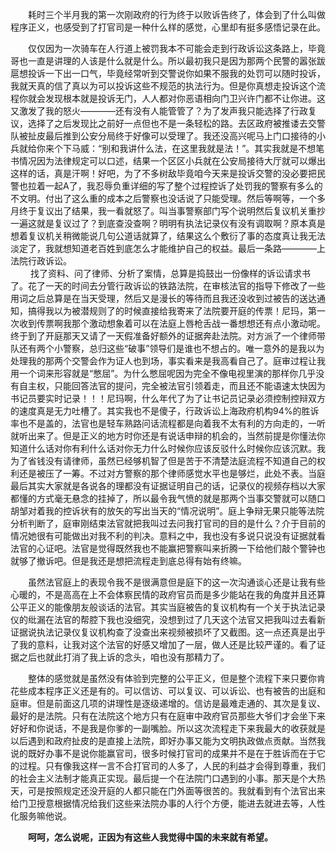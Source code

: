 　　耗时三个半月我的第一次刚政府的行为终于以败诉告终了，体会到了什么叫做程序正义，也感受到了打官司是一种什么样的感觉，心里却有挺多感悟记录在此。


　　仅仅因为一次骑车在人行道上被罚我本不可能会走到行政诉讼这条路上，毕竟哥也一直是讲理的人该是什么就是什么。所以最初我只是因为那两个民警的嚣张跋扈想投诉一下出一口气，毕竟经常听到交警说你如果不服我的处罚可以随时投诉，我就天真的信了真以为可以投诉这些不规范的执法行为。但是你真想走投诉这个流程你就会发现根本就是投诉无门，人人都对你恶语相向门卫兴许门都不让你进。这又激发了我的怒火————还有没有人能管管了？为了发声我只能选择了行政复议，选择了之后发现比之前好一点但也不是一条轻松的路。去区政府被推诿去交警队被扯皮最后推到公安分局终于好像可以受理了。我还没高兴呢马上门口接待的小兵就给你来个下马威：“别和我讲什么法，在这里我就是法！”。其实我就是不想笔书情况因为法律规定可以口述，结果一个区区小兵就在公安局接待大厅就可以爆出这样的话，真是汗啊！好吧，为了不多树敌毕竟咱今天来是投诉交警的没必要把民警也拉着一起A了，我忍辱负重详细的写了整个过程控诉了处罚我的警察有多么的不文明。付出了这么重的成本之后警察也没话说了只能受理。然后等啊等，一个多月终于复议出了结果，我一看就怒了。叫当事警察部门写个说明然后复议机关重抄一遍这就是复议过了？到底查没查啊？明明有执法记录仪有没有调取啊？原本真是想着复议机关稍微能说几句公道话就算了，结果这么个敷衍了事的态度真让我无法淡定了，我就想知道老百姓到底怎么才能维护自己的权益。最后一条路————上法院行政诉讼。   
　　
找了资料、问了律师、分析了案情，总算是捣鼓出一份像样的诉讼请求书了。花了一天的时间去分管行政诉讼的铁路法院，在审核法官的指导下修改了一些用词之后总算是在当天受理，然后又是漫长的等待而且我还没收到过被告的送达通知，搞得我以为被潜规则了的时候直接给我寄来了法院要开庭的传票！尼玛，第一次收到传票啊我那个激动想象着可以在法庭上唇枪舌战一番想想还有点小激动呢。终于到了开庭那天又请了一天假准备好额外的证据奔赴法院。对方派了一个律师带队还有两个小警察，总归这些“破事”领导们是谁也不想占的。唯一意外的是我以为处理我的那两个交警会作为证人也到场，事实看来是我高看自己了。庭审过程让我用一个词来形容就是“憋屈”。为什么憋屈呢因为完全不像电视里演的那样你几乎没有自主权，只能回答法官的提问，完全被法官引领着走，而且还不能语速太快因为书记员要实时记录！！！尼玛啊，什么年代了为了让书记员记录必须控制控辩双方的速度真是无力吐槽了。其实我也不是傻子，行政诉讼上海政府机构94%的胜诉率也不是盖的，法官也是轻车熟路问话流程都是向着我不太有利的方向走的，一听就听出来了。但是正义的地方时你还是有说话申辩的机会的，当然前提是你懂法你知道什么话对你有利什么话对你无力什么时候你应该反驳什么时候你应该沉默。我为了省钱没有请律师，虽然已经够机智了但是苦于不清楚法庭流程不知道自己的权利还是被压了一筹。不过对方警察的那个律师感觉水平也是够烂，此处不表。当庭最后其实大家就是各说各的理都没有证据证明自己的话，记录仪的视频存档以大家都懂的方式毫无悬念的挂掉了，所以最令我气愤的就是那两个当事交警就可以随口胡邹对着我的控诉状有的放矢的写出当天的“情况说明”。庭上争辩无果只能等法院分析判断了，庭审刚结束法官就把我叫过去问我打官司的目的是什么？介于目前的情况她很有可能做出对我不利的判决。意料之中，我也没有多说只说没有证据就看法官的心证吧。法官是觉得既然我也不能赢把警察叫来折腾一下给他们敲个警钟也就够了撤诉吧。但是我还是想把流程走到底总得有始有终嘛。

　　虽然法官庭上的表现令我不是很满意但是庭下的这一次沟通谈心还是让我有些心暖的，不是高高在上不会体察民情的政府官员而是多少能站在我的角度并且还算公平正义的能像朋友般谈话的法官。其实当庭被告的复议机构有一个关于执法记录仪的纰漏在法官的帮腔下我也没细究，没想到过了几天这个法官又把我叫过去看新证据说执法记录仪复议机构查了没查出来视频被损坏了又截图。这一点还真是出乎了我的意料，让我对这个法官的好感又增加了一层，做人还是比较严谨的。看了证据之后也就此打消了我上诉的念头，咱也没有那精力了。

　　整体的感觉就是虽然没有体验到完整的公平正义，但是整个流程下来只要你肯花些成本程序正义还是有的。可以信访、可以复议、可以诉讼、也有被告的出庭和庭审。但是前面这几项的讲理性是逐级递增的。信访是最难走通的、其次是复议、最好的是法院。只有在法院这个地方只有在庭审中政府官员那些大爷们才会坐下来好好和你说话，不是我是你爹的一副嘴脸。所以这次流程走下来我最大的收获就是以后遇到和政府扯皮的是直接上法院，即好办事又能为文明执政做点贡献。当然我说的既好办事不是说你能赢官司，很多时候打官司的成果并不是在于胜诉而在于它的过程。只有像我这样一言不合打官司的人多了，人民的利益才会得到尊重，我们的社会主义法制才能真正实现。最后提一个在法院门口遇到的小事。那天是个大热天，可是按照规定还没开庭的人都只能在门外面等很苦的。我就看到有个法官出来给门卫授意根据情况给我们这些来法院办事的人行个方便，能进去就进去等，人性化服务嘛他说。

　　**呵呵，怎么说呢，正因为有这些人我觉得中国的未来就有希望。**
　　

